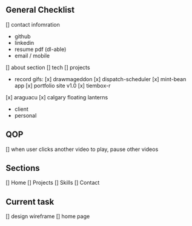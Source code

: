 ## General Checklist

[] contact infomration

- github
- linkedin
- resume pdf (dl-able)
- email / mobile

[] about section
[] tech
[] projects

- record gifs:
  [x] drawmageddon
  [x] dispatch-scheduler
  [x] mint-bean app
  [x] portfolio site v1.0
  [x] tiembox-r

[x] araguacu
[x] calgary floating lanterns

- client
- personal

## QOP

[] when user clicks another video to play, pause other videos

## Sections

[] Home
[] Projects
[] Skills
[] Contact

## Current task

[] design wireframe
[] home page
